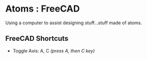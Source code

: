 # Atoms : FreeCAD

Using a computer to assist designing stuff...stuff made of atoms.

## FreeCAD Shortcuts

- Toggle Axis: A, C *(press A, then C key)*

